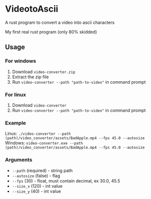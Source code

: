 # VideotoAscii
A rust program to convert a video into ascii characters

My first real rust program (only 80% skidded)

## Usage

### For windows
1. Download `video-converter.zip`
2. Extract the zip file
3. Run `video-converter --path "path-to-video"` in command prompt

### For linux 
1. Download `video-converter`
2. Run `video-converter --path "path-to-video"` in command prompt

### Example
Linux:
`./video-converter --path (path)/video_converter/assets/BadApple.mp4 --fps 45.0 --autosize`
<br>
Windows:
`video-converter.exe --path (path)/video_converter/assets/BadApple.mp4 --fps 45.0 --autosize`

### Arguments
- `--path` (required) - string path
- `--autosize` (false) - flag
- `--fps` (30) - float, must contain decimal, ex 30.0, 45.5
- `--size_x` (120) - int value
- `--size_y` (40) - int value
